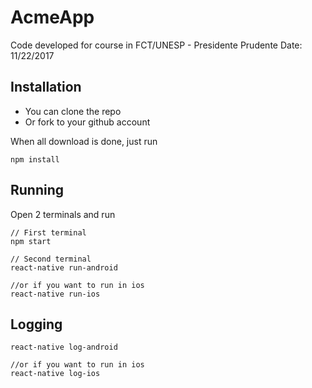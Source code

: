 # AcmeApp

Code developed for course in FCT/UNESP - Presidente Prudente
Date: 11/22/2017

## Installation
- You can clone the repo
- Or fork to your github account

When all download is done, just run

```
npm install
```

## Running
Open 2 terminals and run

```
// First terminal
npm start
```

```
// Second terminal
react-native run-android

//or if you want to run in ios
react-native run-ios
```

## Logging

```
react-native log-android

//or if you want to run in ios
react-native log-ios
```
